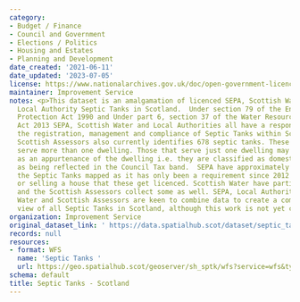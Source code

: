 ```yaml
---
category:
- Budget / Finance
- Council and Government
- Elections / Politics
- Housing and Estates
- Planning and Development
date_created: '2021-06-11'
date_updated: '2023-07-05'
license: https://www.nationalarchives.gov.uk/doc/open-government-licence/version/3/
maintainer: Improvement Service
notes: <p>This dataset is an amalgamation of licenced SEPA, Scottish Water &amp; some
  Local Authority Septic Tanks in Scotland.  Under section 79 of the Environmental
  Protection Act 1990 and Under part 6, section 37 of the Water Resources (Scotland)
  Act 2013 SEPA, Scottish Water and Local Authorities all have a responsibility for
  the registration, management and compliance of Septic Tanks within Scotland. The
  Scottish Assessors also currently identifies 678 septic tanks. These are tanks that
  serve more than one dwelling. Those that serve just one dwelling may be treated
  as an appurtenance of the dwelling i.e. they are classified as domestic and treated
  as being reflected in the Council Tax band.  SEPA have approximately a quarter of
  the Septic Tanks mapped as it has only been a requirement since 2012 that when buying
  or selling a house that these get licenced. Scottish Water have partial information
  and the Scottish Assessors collect some as well. SEPA, Local Authorities, Scottish
  Water and Scottish Assessors are keen to combine data to create a complete and comprehensive
  view of all Septic Tanks in Scotland, although this work is not yet compete</p>
organization: Improvement Service
original_dataset_link: ' https://data.spatialhub.scot/dataset/septic_tanks-is'
records: null
resources:
- format: WFS
  name: 'Septic Tanks '
  url: https://geo.spatialhub.scot/geoserver/sh_sptk/wfs?service=wfs&typeName=sh_sptk:pub_sptk
schema: default
title: Septic Tanks - Scotland
---
```

